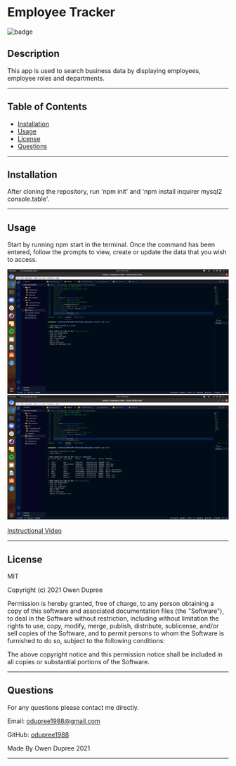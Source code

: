 # Employee Tracker

![badge](https://img.shields.io/badge/License-MIT-brightgreen)

## Description

This app is used to search business data by displaying employees, employee roles and departments.

---

## Table of Contents

- [Installation](#installation)
- [Usage](#usage)
- [License](#license)
- [Questions](#questions)

---

## Installation

After cloning the repository, run 'npm init' and 'npm install inquirer mysql2 console.table'.

---

## Usage

Start by running npm start in the terminal. Once the command has been entered, follow the prompts
to view, create or update the data that you wish to access.

![](src/images/tracker001.png)
![](src/images/tracker002.png)

[Instructional Video](https://drive.google.com/file/d/1czfF_bEfqxasp7QqGd3NOq9baHnTiVFQ/view)


---

## License

MIT

Copyright (c) 2021 Owen Dupree

Permission is hereby granted, free of charge, to any person obtaining a copy
of this software and associated documentation files (the "Software"), to deal
in the Software without restriction, including without limitation the rights
to use, copy, modify, merge, publish, distribute, sublicense, and/or sell
copies of the Software, and to permit persons to whom the Software is
furnished to do so, subject to the following conditions:

The above copyright notice and this permission notice shall be included in all
copies or substantial portions of the Software.

---

## Questions

For any questions please contact me directly.

Email: <odupree1988@gmail.com>

GitHub: [odupree1988](https://github.com/odupree1988)

Made By Owen Dupree 2021

---
